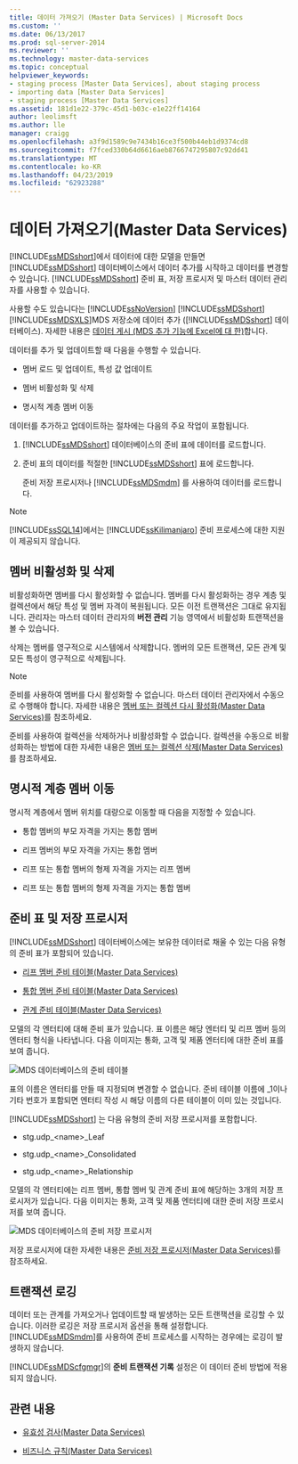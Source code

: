 ```yaml
---
title: 데이터 가져오기 (Master Data Services) | Microsoft Docs
ms.custom: ''
ms.date: 06/13/2017
ms.prod: sql-server-2014
ms.reviewer: ''
ms.technology: master-data-services
ms.topic: conceptual
helpviewer_keywords:
- staging process [Master Data Services], about staging process
- importing data [Master Data Services]
- staging process [Master Data Services]
ms.assetid: 181d1e22-379c-45d1-b03c-e1e22ff14164
author: leolimsft
ms.author: lle
manager: craigg
ms.openlocfilehash: a3f9d1589c9e7434b16ce3f500b44eb1d9374cd8
ms.sourcegitcommit: f7fced330b64d6616aeb8766747295807c92dd41
ms.translationtype: MT
ms.contentlocale: ko-KR
ms.lasthandoff: 04/23/2019
ms.locfileid: "62923288"
---
```

# <a name="data-import-master-data-services"></a>데이터 가져오기(Master Data Services)
  [!INCLUDE[ssMDSshort](../includes/ssmdsshort-md.md)]에서 데이터에 대한 모델을 만들면 [!INCLUDE[ssMDSshort](../includes/ssmdsshort-md.md)] 데이터베이스에서 데이터 추가를 시작하고 데이터를 변경할 수 있습니다.   [!INCLUDE[ssMDSshort](../includes/ssmdsshort-md.md)] 준비 표, 저장 프로시저 및 마스터 데이터 관리자를 사용할 수 있습니다.  
  
 사용할 수도 있습니다는 [!INCLUDE[ssNoVersion](../includes/ssnoversion-md.md)] [!INCLUDE[ssMDSshort](../includes/ssmdsshort-md.md)] [!INCLUDE[ssMDSXLS](../includes/ssmdsxls-md.md)]MDS 저장소에 데이터 추가 ([!INCLUDE[ssMDSshort](../includes/ssmdsshort-md.md)] 데이터베이스). 자세한 내용은 [데이터 게시 &#40;MDS 추가 기능에 Excel에 대 한&#41;](microsoft-excel-add-in/overview-importing-data-from-excel-mds-add-in-for-excel.md)합니다.  
  
 데이터를 추가 및 업데이트할 때 다음을 수행할 수 있습니다.  
  
-   멤버 로드 및 업데이트, 특성 값 업데이트  
  
-   멤버 비활성화 및 삭제  
  
-   명시적 계층 멤버 이동  
  
 데이터를 추가하고 업데이트하는 절차에는 다음의 주요 작업이 포함됩니다.  
  
1.  [!INCLUDE[ssMDSshort](../includes/ssmdsshort-md.md)] 데이터베이스의 준비 표에 데이터를 로드합니다.  
  
2.  준비 표의 데이터를 적절한 [!INCLUDE[ssMDSshort](../includes/ssmdsshort-md.md)] 표에 로드합니다.  
  
     준비 저장 프로시저나 [!INCLUDE[ssMDSmdm](../includes/ssmdsmdm-md.md)] 를 사용하여 데이터를 로드합니다.  
  
> [!NOTE]  
>  [!INCLUDE[ssSQL14](../includes/sssql14-md.md)]에서는 [!INCLUDE[ssKilimanjaro](../includes/sskilimanjaro-md.md)] 준비 프로세스에 대한 지원이 제공되지 않습니다.  
  
## <a name="deactivating-and-deleting-members"></a>멤버 비활성화 및 삭제  
 비활성화하면 멤버를 다시 활성화할 수 없습니다. 멤버를 다시 활성화하는 경우 계층 및 컬렉션에서 해당 특성 및 멤버 자격이 복원됩니다. 모든 이전 트랜잭션은 그대로 유지됩니다. 관리자는 마스터 데이터 관리자의 **버전 관리** 기능 영역에서 비활성화 트랜잭션을 볼 수 있습니다.  
  
 삭제는 멤버를 영구적으로 시스템에서 삭제합니다. 멤버의 모든 트랜잭션, 모든 관계 및 모든 특성이 영구적으로 삭제됩니다.  
  
> [!NOTE]  
>  준비를 사용하여 멤버를 다시 활성화할 수 없습니다. 마스터 데이터 관리자에서 수동으로 수행해야 합니다. 자세한 내용은 [멤버 또는 컬렉션 다시 활성화&#40;Master Data Services&#41;](reactivate-a-member-or-collection-master-data-services.md)를 참조하세요.  
>   
>  준비를 사용하여 컬렉션을 삭제하거나 비활성화할 수 없습니다. 컬렉션을 수동으로 비활성화하는 방법에 대한 자세한 내용은 [멤버 또는 컬렉션 삭제&#40;Master Data Services&#41;](../../2014/master-data-services/delete-a-member-or-collection-master-data-services.md)를 참조하세요.  
  
## <a name="moving-explicit-hierarchy-members"></a>명시적 계층 멤버 이동  
 명시적 계층에서 멤버 위치를 대량으로 이동할 때 다음을 지정할 수 있습니다.  
  
-   통합 멤버의 부모 자격을 가지는 통합 멤버  
  
-   리프 멤버의 부모 자격을 가지는 통합 멤버  
  
-   리프 또는 통합 멤버의 형제 자격을 가지는 리프 멤버  
  
-   리프 또는 통합 멤버의 형제 자격을 가지는 통합 멤버  
  
## <a name="staging-tables-and-stored-procedures"></a>준비 표 및 저장 프로시저  
 [!INCLUDE[ssMDSshort](../includes/ssmdsshort-md.md)] 데이터베이스에는 보유한 데이터로 채울 수 있는 다음 유형의 준비 표가 포함되어 있습니다.  
  
-   [리프 멤버 준비 테이블&#40;Master Data Services&#41;](../../2014/master-data-services/leaf-member-staging-table-master-data-services.md)  
  
-   [통합 멤버 준비 테이블&#40;Master Data Services&#41;](../../2014/master-data-services/consolidated-member-staging-table-master-data-services.md)  
  
-   [관계 준비 테이블&#40;Master Data Services&#41;](../../2014/master-data-services/relationship-staging-table-master-data-services.md)  
  
 모델의 각 엔터티에 대해 준비 표가 있습니다. 표 이름은 해당 엔터티 및 리프 멤버 등의 엔터티 형식을 나타냅니다. 다음 이미지는 통화, 고객 및 제품 엔터티에 대한 준비 표를 보여 줍니다.  
  
 ![MDS 데이터베이스의 준비 테이블](../../2014/master-data-services/media/mds-stagingtables.png "MDS 데이터베이스의 준비 테이블")  
  
 표의 이름은 엔터티를 만들 때 지정되며 변경할 수 없습니다. 준비 테이블 이름에 _1이나 기타 번호가 포함되면 엔터티 작성 시 해당 이름의 다른 테이블이 이미 있는 것입니다.  
  
 [!INCLUDE[ssMDSshort](../includes/ssmdsshort-md.md)] 는 다음 유형의 준비 저장 프로시저를 포함합니다.  
  
-   stg.udp_\<name>_Leaf  
  
-   stg.udp_\<name>_Consolidated  
  
-   stg.udp_\<name>_Relationship  
  
 모델의 각 엔터티에는 리프 멤버, 통합 멤버 및 관계 준비 표에 해당하는 3개의 저장 프로시저가 있습니다.  다음 이미지는 통화, 고객 및 제품 엔터티에 대한 준비 저장 프로시저를 보여 줍니다.  
  
 ![MDS 데이터베이스의 준비 저장 프로시저](../../2014/master-data-services/media/mds-stagingstoredprocedures.png "MDS 데이터베이스의 준비 저장 프로시저")  
  
 저장 프로시저에 대한 자세한 내용은 [준비 저장 프로시저&#40;Master Data Services&#41;](../../2014/master-data-services/staging-stored-procedure-master-data-services.md)를 참조하세요.  
  
## <a name="logging-transactions"></a>트랜잭션 로깅  
 데이터 또는 관계를 가져오거나 업데이트할 때 발생하는 모든 트랜잭션을 로깅할 수 있습니다. 이러한 로깅은 저장 프로시저 옵션을 통해 설정합니다. [!INCLUDE[ssMDSmdm](../includes/ssmdsmdm-md.md)]를 사용하여 준비 프로세스를 시작하는 경우에는 로깅이 발생하지 않습니다.  
  
 [!INCLUDE[ssMDScfgmgr](../includes/ssmdscfgmgr-md.md)]의 **준비 트랜잭션 기록** 설정은 이 데이터 준비 방법에 적용되지 않습니다.  
  
## <a name="related-content"></a>관련 내용  
  
-   [유효성 검사&#40;Master Data Services&#41;](../../2014/master-data-services/validation-master-data-services.md)  
  
-   [비즈니스 규칙&#40;Master Data Services&#41;](../../2014/master-data-services/business-rules-master-data-services.md)  
  
  
